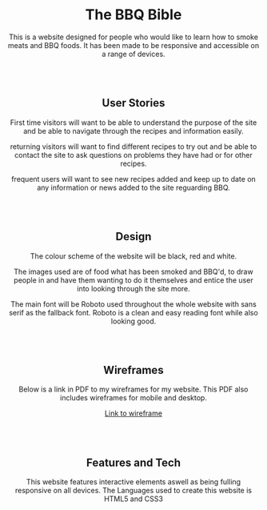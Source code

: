 <body style="text-align: center;">
<h1>The BBQ Bible</h1>

This is a website designed for people who would like to learn how to smoke meats and BBQ foods. It has been made to be responsive and accessible on a range of devices. 


<br><br>
<h2>User Stories</h2>

First time visitors will want to be able to understand the purpose of the site and be able to navigate through the recipes and information easily.

returning visitors will want to find different recipes to try out and be able to contact the site to ask questions on problems they have had or for other recipes.

frequent users will want to see new recipes added and keep up to date on any information or news added to the site reguarding BBQ.

<br>
<br>


<h2>Design</h2>

The colour scheme of the website will be black, red and white.

The images used are of food what has been smoked and BBQ'd, to draw people in and have them wanting to do it themselves and entice the user into looking through the site more.

The main font will be Roboto used throughout the whole website with sans serif as the fallback font. Roboto is a clean and easy reading font while also looking good.

<br>
<br>

<h2> Wireframes</h2>

Below is a link in PDF to my wireframes for my website. This PDF also includes wireframes for mobile and desktop.

[Link to wireframe](/assets/PDFwireframeP1.pdf)

<br>
<br>

<h2>Features and Tech</h2>

This website features interactive elements aswell as being fulling responsive on all devices.
The Languages used to create this website is HTML5 and CSS3





</body>